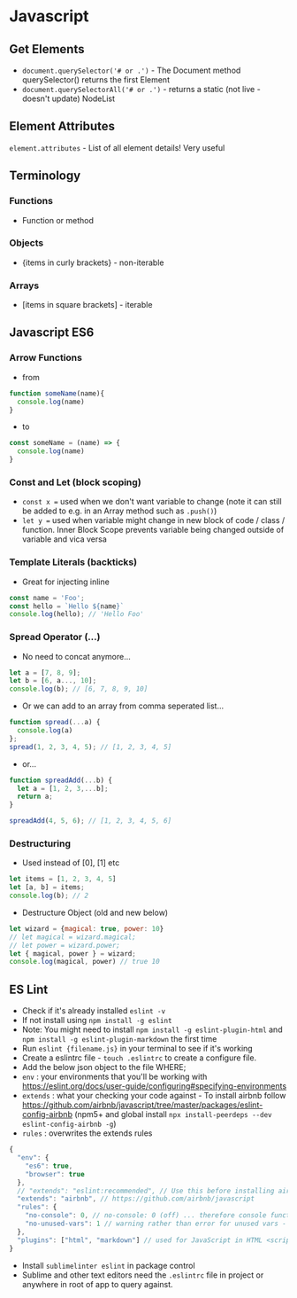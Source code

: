 # Javascript

## Get Elements
* `document.querySelector('# or .')` - The Document method querySelector() returns the first Element
* `document.querySelectorAll('# or .')` - returns a static (not live - doesn't update) NodeList

## Element Attributes
`element.attributes` - List of all element details! Very useful

## Terminology

### Functions
* Function or method

### Objects
* {items in curly brackets} - non-iterable

### Arrays
* [items in square brackets] - iterable

## Javascript ES6

### Arrow Functions
* from
```js
function someName(name){
  console.log(name)
}
```
* to
```js
const someName = (name) => {
  console.log(name)
}
```

### Const and Let (block scoping)
* `const x =` used when we don't want variable to change (note it can still be added to e.g. in an Array method such as `.push()`)
* `let y =` used when variable might change in new block of code / class / function. Inner Block Scope prevents variable being changed outside of variable and vica versa

### Template Literals (backticks)
* Great for injecting inline

```js
const name = 'Foo';
const hello = `Hello ${name}`
console.log(hello); // 'Hello Foo'
```

### Spread Operator (...)
* No need to concat anymore...

```js
let a = [7, 8, 9];
let b = [6, a..., 10];
console.log(b); // [6, 7, 8, 9, 10]
```

* Or we can add to an array from comma seperated list...

```js
function spread(...a) {
  console.log(a)
};
spread(1, 2, 3, 4, 5); // [1, 2, 3, 4, 5]
```

* or...

```js
function spreadAdd(...b) {
  let a = [1, 2, 3,...b];
  return a;
}

spreadAdd(4, 5, 6); // [1, 2, 3, 4, 5, 6]
```

### Destructuring
* Used instead of [0], [1] etc
```js
let items = [1, 2, 3, 4, 5]
let [a, b] = items;
console.log(b); // 2
```

* Destructure Object (old and new below)

```js
let wizard = {magical: true, power: 10}
// let magical = wizard.magical;
// let power = wizard.power;
let { magical, power } = wizard;
console.log(magical, power) // true 10
```

## ES Lint
* Check if it's already installed `eslint -v`
* If not install using `npm install -g eslint`
* Note: You might need to install `npm install -g eslint-plugin-html` and `npm install -g eslint-plugin-markdown` the first time
* Run `eslint {filename.js}` in your terminal to see if it's working
* Create a eslintrc file - `touch .eslintrc` to create a configure file. 
* Add the below json object to the file WHERE;
* `env` : your environments that you'll be working with https://eslint.org/docs/user-guide/configuring#specifying-environments
* `extends` : what your checking your code against - To install airbnb follow https://github.com/airbnb/javascript/tree/master/packages/eslint-config-airbnb (npm5+ and global install `npx install-peerdeps --dev eslint-config-airbnb -g`)
* `rules` : overwrites the extends rules

```js
{
  "env": {
    "es6": true,
    "browser": true
  },
  // "extends": "eslint:recommended", // Use this before installing airbnb plugin
  "extends": "airbnb", // https://github.com/airbnb/javascript
  "rules": {
    "no-console": 0, // no-console: 0 (off) ... therefore console functions are allowed. Other rules 1) warn 2) error - https://eslint.org/docs/rules/no-console
    "no-unused-vars": 1 // warning rather than error for unused vars - https://eslint.org/docs/rules/no-unused-vars
  },
  "plugins": ["html", "markdown"] // used for JavaScript in HTML <script> or ```js Markdown
}
```

* Install `sublimelinter eslint` in package control
* Sublime and other text editors need the `.eslintrc` file in project or anywhere in root of app to query against.
